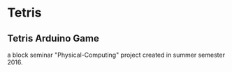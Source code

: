 # Tetris 
## Tetris Arduino Game
a block seminar "Physical-Computing" project created in summer semester 2016.

